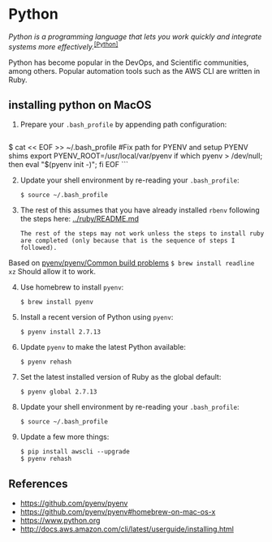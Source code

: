 # Python
_Python is a programming language that lets you work quickly
and integrate systems more effectively._<sup>[[Python]](https://www.python.org)</sup>

Python has become popular in the DevOps, and Scientific communities, among others.  Popular automation tools such as the AWS CLI are written in Ruby.

## installing python on MacOS
1. Prepare your `.bash_profile` by appending path configuration:

	```
  $ cat << EOF >> ~/.bash_profile
  #Fix path for PYENV and setup PYENV shims
  export PYENV_ROOT=/usr/local/var/pyenv
  if which pyenv > /dev/null; then eval "$(pyenv init -)"; fi
  EOF
	```

2. Update your shell environment by re-reading your `.bash_profile`:

	```
	$ source ~/.bash_profile
	```

3. The rest of this assumes that you have already installed `rbenv` following the steps here: [../ruby/README.md](../ruby/README.md)

	```
	The rest of the steps may not work unless the steps to install ruby are completed (only because that is the sequence of steps I followed).
	```

  Based on [pyenv/pyenv/Common build problems](https://github.com/pyenv/pyenv/wiki/Common-build-problems)
	```
	$ brew install readline xz
	```
  Should allow it to work.

4. Use homebrew to install `pyenv`:

	```
	$ brew install pyenv
	```

5. Install a recent version of Python using `pyenv`:

	```
	$ pyenv install 2.7.13
	```

6. Update `pyenv` to make the latest Python available:

	```
	$ pyenv rehash
	```

7. Set the latest installed version of Ruby as the global default:

	```
	$ pyenv global 2.7.13
	```

8. Update your shell environment by re-reading your `.bash_profile`:

	```
	$ source ~/.bash_profile
	```

9. Update a few more things:

	```
	$ pip install awscli --upgrade
	$ pyenv rehash
	```

  ## References

  * https://github.com/pyenv/pyenv
  * https://github.com/pyenv/pyenv#homebrew-on-mac-os-x
  * https://www.python.org
  * http://docs.aws.amazon.com/cli/latest/userguide/installing.html
